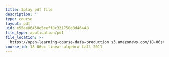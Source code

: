 ```yaml
---
title: 3play pdf file
description: ''
type: course
layout: pdf
uid: e55ee86450e5eeff8c331750e8d46448
file_type: application/pdf
file_location: >-
  https://open-learning-course-data-production.s3.amazonaws.com/18-06sc-linear-algebra-fall-2011/e55ee86450e5eeff8c331750e8d46448_cdZnhQjJu4I.pdf
course_id: 18-06sc-linear-algebra-fall-2011
---
```

